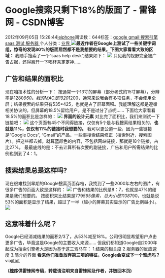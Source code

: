 
# Google搜索只剩下18%的版面了 - 雷锋网 - CSDN博客


2012年09月05日 15:28:44[leiphone](https://me.csdn.net/leiphone)阅读数：644标签：[google																](https://so.csdn.net/so/search/s.do?q=google&t=blog)[gmail																](https://so.csdn.net/so/search/s.do?q=gmail&t=blog)[搜索引擎																](https://so.csdn.net/so/search/s.do?q=搜索引擎&t=blog)[saas																](https://so.csdn.net/so/search/s.do?q=saas&t=blog)[测试																](https://so.csdn.net/so/search/s.do?q=测试&t=blog)[服务器																](https://so.csdn.net/so/search/s.do?q=服务器&t=blog)[
							](https://so.csdn.net/so/search/s.do?q=测试&t=blog)[
																					](https://so.csdn.net/so/search/s.do?q=saas&t=blog)个人分类：[业界																](https://blog.csdn.net/leiphone/article/category/873390)
[
																								](https://so.csdn.net/so/search/s.do?q=saas&t=blog)
[
				](https://so.csdn.net/so/search/s.do?q=搜索引擎&t=blog)
[
			](https://so.csdn.net/so/search/s.do?q=搜索引擎&t=blog)
[
		](https://so.csdn.net/so/search/s.do?q=gmail&t=blog)
[
	](https://so.csdn.net/so/search/s.do?q=google&t=blog)
![](http://www.leiphone.com/wp-content/uploads/2012/09/Google1.jpg)**最近作者在Google上测试了一些关键字词组，惊奇的发现80%的版面居然都不是我想要的结果。下图大家看看大致的区域：**
我随手搜索了一个“saas help desk”,结果如下：
![](http://www.leiphone.com/wp-content/uploads/2012/09/serp2.gif)
只见我的视野完全被广告占据，还得离开一下喝杯茶定定神……
## 广告和结果的面积比
现在咱技术性的分析一下：
按通常一个13寸的屏幕（部分老式的15寸屏幕），分辨率是1280*960。我的MAC是1920*1200，通常来说我会有多项任务，不会使用全屏；结果搜索的结果只有535*425，也就是占了屏幕面积。我能理解这都是遵循相关协议的，但屏幕的18.5%留给用户，是不是过分了点呢……
下面给大家看看18.5%的面积比是怎样的：
![](http://www.leiphone.com/wp-content/uploads/2012/09/serp.gif)
**界面的设计元素**
对比完了面积比，我们来测试一下链接吧：
![](http://www.leiphone.com/wp-content/uploads/2012/09/serp3.png)
这个页面有45个不同得链接，仅仅有5个是与我搜索结果相关的，**也就是11%，仅仅有11%的链接时我想要的。**
我可以更公道一些，因为一些链接是”Google Docs”, “Gmail”的产品，一些事搜索结果修正（搜索附近，搜索图片）。把这些都去掉，就算蓝颜色的内容，不包括网站链接，那就是18个链接，占比27%。
最最底线的是：不去计算所有次要的副链接，广告和用户所需结果的比例也到到了4：1。
## 搜索结果总是这样吗?
现在很难找到早期的Google搜索页面存档，我找到了一些2000年左右的图片，有很多广告的页面大致是这样的：
![](http://www.leiphone.com/wp-content/uploads/2012/09/oldserp-00-1024x732.gif)
广告和结果的比例是8：7，也就是47%的结果是我们想要的。
按面积来比结果是779*595像素，总大小是1108*790，也就是说53%的面积是显示了结果，超过了一半（越小的屏幕其实显示的广告比例越小）。
![](http://www.leiphone.com/wp-content/uploads/2012/09/oldserp2.gif)

## 这意味着什么呢？
Google已经消减结果的面积2/3了，从53%减至18%。公司很明显希望用户点击更多广告，毕竟这是Google的主要收入来源……
但我们都知道Google自2000年起成为搜索引擎老大是因为基于这三驾马车：
1.结果的相关度
2.服务器的反应速度
3.简介的界面
**看来他们准备放弃第三项的特征，Google会变成下一个雅虎吗？**
via[jitbit](http://blog.jitbit.com/2012/09/googles-serp-is-only-25-serp.html)

**（****[槐序](http://www.leiphone.com/author/%E9%BB%84%E4%BF%8A)****供****雷锋网****专稿，转载请注明来自雷锋网及作者，并链回本页)**

